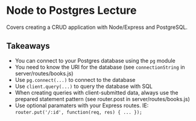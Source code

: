 # Node to Postgres Lecture

Covers creating a CRUD application with Node/Express and PostgreSQL.

## Takeaways

* You can connect to your Postgres database using the `pg` module
* You need to know the URI for the database (see `connectionString` in server/routes/books.js)
* Use `pg.connect(...)` to connect to the database
* Use `client.query(...)` to query the database with SQL
* When creating queries with client-submitted data, always use the prepared statement pattern (see router.post in server/routes/books.js)
* Use optional paramaters with your Express routes. IE: `router.put('/:id', function(req, res) { ... });`
